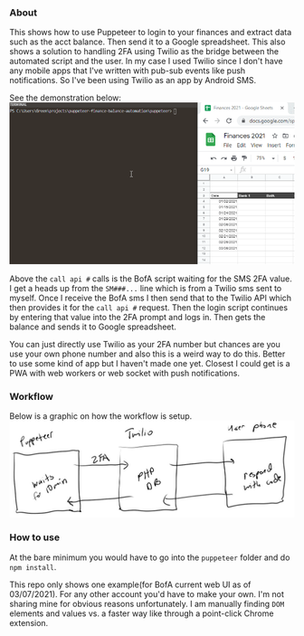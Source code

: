 ### About
This shows how to use Puppeteer to login to your finances and extract data such as the acct balance. Then send it to a Google spreadsheet. This also shows a solution to handling 2FA using Twilio as the bridge between the automated script and the user. In my case I used Twilio since I don't have any mobile apps that I've written with pub-sub events like push notifications. So I've been using Twilio as an app by Android SMS.

See the demonstration below:
![demo showing Puppeteer working](./demo.gif)

Above the `call api #` calls is the BofA script waiting for the SMS 2FA value. I get a heads up from the `SM###...` line which is from a Twilio sms sent to myself. Once I receive the BofA sms I then send that to the Twilio API which then provides it for the `call api #` request. Then the login script continues by entering that value into the 2FA prompt and logs in. Then gets the balance and sends it to Google spreadsheet.

You can just directly use Twilio as your 2FA number but chances are you use your own phone number and also this is a weird way to do this. Better to use some kind of app but I haven't made one yet. Closest I could get is a PWA with web workers or web socket with push notifications.

### Workflow
Below is a graphic on how the workflow is setup.
![workflow](./login-auth-bridge.JPG)

### How to use
At the bare minimum you would have to go into the `puppeteer` folder and do `npm install`.

This repo only shows one example(for BofA current web UI as of 03/07/2021). For any other account you'd have to make your own. I'm not sharing mine for obvious reasons unfortunately. I am manually finding `DOM` elements and values vs. a faster way like through a point-click Chrome extension.